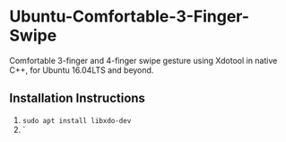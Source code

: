 # Ubuntu-Comfortable-3-Finger-Swipe
Comfortable 3-finger and 4-finger swipe gesture using Xdotool in native C++, for Ubuntu 16.04LTS and beyond.

## Installation Instructions
1. `sudo apt install libxdo-dev`
2. `